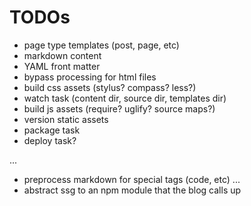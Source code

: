 # TODOs
- page type templates (post, page, etc)
- markdown content
- YAML front matter
- bypass processing for html files
- build css assets (stylus? compass? less?)
- watch task (content dir, source dir, templates dir)
- build js assets (require? uglify? source maps?)
- version static assets
- package task
- deploy task?

...
- preprocess markdown for special tags (code, etc)
...
- abstract ssg to an npm module that the blog calls up
